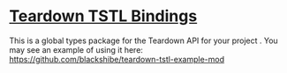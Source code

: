 # [Teardown TSTL Bindings](https://github.com/blackshibe/teardown-tstl-typings)

This is a global types package for the Teardown API for your project .
You may see an example of using it here: https://github.com/blackshibe/teardown-tstl-example-mod
